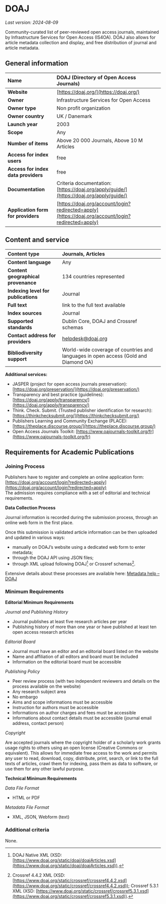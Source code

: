 # DOAJ

*Last version: 2024-08-09*

Community-curated list of peer-reviewed open access journals, maintained by Infrastructure Services for Open Access (IS4OA). DOAJ also allows for article metadata collection and display, and free distribution of journal and article metadata.

## General information

| Name | DOAJ (Directory of Open Access Journals) |
| :---- | :---- |
| **Website** | [https://doaj.org/](https://doaj.org/)  |
| **Owner** | Infrastructure Services for Open Access |
| **Owner type** | Non profit organization |
| **Owner country** | UK / Danemark |
| **Launch year** | 2003 |
| **Scope** | Any |
| **Number of items** | Above 20 000 Journals, Above 10 M Articles |
| **Access for index users** | free |
| **Access for index data providers** | free |
| **Documentation** | Criteria documentation: [https://doaj.org/apply/guide/](https://doaj.org/apply/guide/)  |
| **Application form for providers** | [https://doaj.org/account/login?redirected=apply](https://doaj.org/account/login?redirected=apply) |

## Content and service

| Content type | Journals, Articles |
| :---- | :---- |
| **Content language** | Any |
| **Content geographical provenance** | 134 countries represented |
| **Indexing level for publications** | Journal |
| **Full text** | link to the full text available |
| **Index sources** | Journal |
| **Supported standards** | Dublin Core, DOAJ and Crossref schemas |
| **Contact address for providers** | helpdesk@doaj.org |
| **Bibliodiversity support** | World-wide coverage of countries and languages in open access (Gold and Diamond OA) |

**Additional services:**

* JASPER (project for open access journals preservation): [https://doaj.org/preservation/](https://doaj.org/preservation/)  
* Transparency and best practice (guidelines): [https://doaj.org/apply/transparency/](https://doaj.org/apply/transparency/)  
* Think. Check. Submit. (Trusted publisher identification for research): [https://thinkchecksubmit.org/](https://thinkchecksubmit.org/)  
* Publishers Learning and Community Exchange (PLACE): [https://theplace.discourse.group/](https://theplace.discourse.group/)  
* Open Access Journals Toolkit: [https://www.oajournals-toolkit.org/fr](https://www.oajournals-toolkit.org/fr)

## Requirements for Academic Publications

### Joining Process

Publishers have to register and complete an online application form: [https://doaj.org/account/login?redirected=apply](https://doaj.org/account/login?redirected=apply)   
The admission requires compliance with a set of editorial and technical requirements.

**Data Collection Process**

Journal information is recorded during the submission process, through an online web form in the first place.

Once this submission is validated article information can be then uploaded and updated in various ways: 

- manually on DOAJ’s website using a dedicated web form to enter metadata;  
- through the DOAJ API using JSON files;  
- through XML upload following DOAJ[^1] or Crossref schemas[^2].

Extensive details about these processes are available here: [Metadata help – DOAJ](https://doaj.org/docs/faq/) 

### Minimum Requirements

**Editorial Minimum Requirements**

*Journal and Publishing History*

* Journal publishes at least five research articles per year  
* Publishing history of more than one year or have published at least ten open access research articles

*Editorial Board*

* Journal must have an editor and an editorial board listed on the website  
* Name and affiliation of all editors and board must be included  
* Information on the editorial board must be accessible 

*Publishing Policy*

* Peer review process (with two independent reviewers and details on the process available on the website)  
* Any research subject area  
* No embargo  
* Aims and scope informations must be accessible  
* Instruction for authors must be accessible  
* Informations on author charges and fees must be accessible  
* Informations about contact details must be accessible (journal email address, contact person)

*Copyright*

Are accepted journals where the copyright holder of a scholarly work grants usage rights to others using an open license (Creative Commons or equivalent). This allows for immediate free access to the work and permits any user to read, download, copy, distribute, print, search, or link to the full texts of articles, crawl them for indexing, pass them as data to software, or use them for any other lawful purpose.

**Technical Minimum Requirements**

*Data File Format* 

* HTML or PDF

*Metadata File Format*

* XML, JSON, Webform (text)

### Additional criteria

None.

[^1]:  DOAJ Native XML (XSD: [https://www.doaj.org/static/doaj/doajArticles.xsd](https://www.doaj.org/static/doaj/doajArticles.xsd)).

[^2]:  Crossref 4.4.2 XML (XSD: [https://www.doaj.org/static/crossref/crossref4.4.2.xsd](https://www.doaj.org/static/crossref/crossref4.4.2.xsd)); Crossref 5.3.1 XML (XSD: [https://www.doaj.org/static/crossref/crossref5.3.1.xsd](https://www.doaj.org/static/crossref/crossref5.3.1.xsd)).
